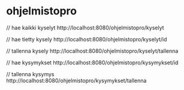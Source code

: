 # ohjelmistopro

// hae kaikki kyselyt
http://localhost:8080/ohjelmistopro/kyselyt

// hae tietty kysely
http://localhost:8080/ohjelmistopro/kyselyt/id

// tallenna kysely 
http://localhost:8080/ohjelmistopro/kyselyt/tallenna

// hae kysymykset
http://localhost:8080/ohjelmistopro/kysymykset/id

// tallenna kysymys
http://localhost:8080/ohjelmistopro/kysymykset/tallenna
